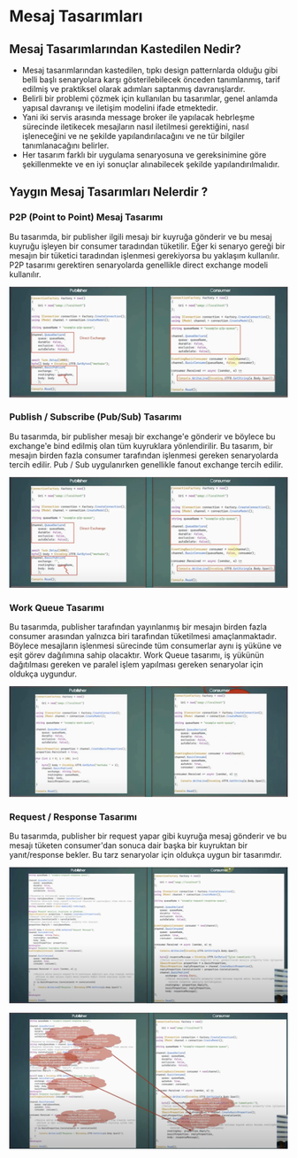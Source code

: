 # Mesaj Tasarımları

## Mesaj Tasarımlarından Kastedilen Nedir?

- Mesaj tasarımlarından kastedilen, tıpkı design patternlarda olduğu gibi belli başlı senaryolara karşı gösterilebilecek önceden tanımlanmış, tarif edilmiş ve praktiksel olarak adımları saptanmış davranışlardır.
- Belirli bir problemi çözmek için kullanılan bu tasarımlar, genel anlamda yapısal davranışı ve iletişim modelini ifade etmektedir.
- Yani iki servis arasında message broker ile yapılacak hebrleşme sürecinde iletikecek mesajların nasıl iletilmesi gerektiğini, nasıl işleneceğini ve ne şekilde yapılandırılacağını ve ne tür bilgiler tanımlanacağını belirler.
- Her tasarım farklı bir uygulama senaryosuna ve gereksinimine göre şekillenmekte ve en iyi sonuçlar alınabilecek şekilde yapılandırılmalıdır.

## Yaygın Mesaj Tasarımları Nelerdir ?

### P2P (Point to Point) Mesaj Tasarımı

Bu tasarımda, bir publisher ilgili mesajı bir kuyruğa gönderir ve bu mesaj kuyruğu işleyen bir consumer taradından tüketilir. Eğer ki senaryo gereği bir mesajın bir tüketici taradından işlenmesi gerekiyorsa bu yaklaşım kullanılır. P2P tasarımı gerektiren senaryolarda genellikle direct exchange modeli kullanılır.

<p  align="center">
<img  src="https://raw.githubusercontent.com/hasanyurdakul/RABBITMQ_NOTLARI/main/10/images/p2p.png"  />
</p>

### Publish / Subscribe (Pub/Sub) Tasarımı

Bu tasarımda, bir publisher mesajı bir exchange'e gönderir ve böylece bu exchange'e bind edilmiş olan tüm kuyruklara yönlendirilir. Bu tasarım, bir mesajın birden fazla consumer tarafından işlenmesi gereken senaryolarda tercih edilir. Pub / Sub uygulanırken genellikle fanout exchange tercih edilir.

<p  align="center">
<img  src="https://raw.githubusercontent.com/hasanyurdakul/RABBITMQ_NOTLARI/main/10/images/p2p.png"  />
</p>

### Work Queue Tasarımı

Bu tasarımda, publisher tarafından yayınlanmış bir mesajın birden fazla consumer arasından yalnızca biri tarafından tüketilmesi amaçlanmaktadır. Böylece mesajların işlenmesi sürecinde tüm consumerlar aynı iş yüküne ve eşit görev dağılımına sahip olacaktır. Work Queue tasarımı, iş yükünün dağıtılması gereken ve paralel işlem yapılması gereken senaryolar için oldukça uygundur.

<p  align="center">
<img  src="https://raw.githubusercontent.com/hasanyurdakul/RABBITMQ_NOTLARI/main/10/images/workqueue.png"  />
</p>

### Request / Response Tasarımı

Bu tasarımda, publisher bir request yapar gibi kuyruğa mesaj gönderir ve bu mesajı tüketen consumer'dan sonuca dair başka bir kuyruktan bir yanıt/response bekler. Bu tarz senaryolar için oldukça uygun bir tasarımdır.

<p  align="center">
<img  src="https://raw.githubusercontent.com/hasanyurdakul/RABBITMQ_NOTLARI/main/10/images/reqres.png"  />
</p>

<p  align="center">
<img  src="https://raw.githubusercontent.com/hasanyurdakul/RABBITMQ_NOTLARI/main/10/images/reqres2.png"  />
</p>
